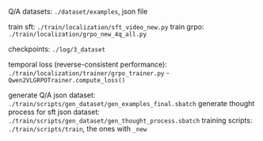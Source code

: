 Q/A datasets: `./dataset/examples`, json file

train sft: `./train/localization/sft_video_new.py`
train grpo: `./train/localization/grpo_new_4q_all.py`

checkpoints: `./log/3_dataset`

temporal loss (reverse-consistent performance): `./train/localization/trainer/grpo_trainer.py` - `Qwen2VLGRPOTrainer.compute_loss()`

generate Q/A json dataset: `./train/scripts/gen_dataset/gen_examples_final.sbatch`
generate thought process for sft json dataset: `./train/scripts/gen_dataset/gen_thought_process.sbatch`
training scripts: `./train/scripts/train`, the ones with `_new`

